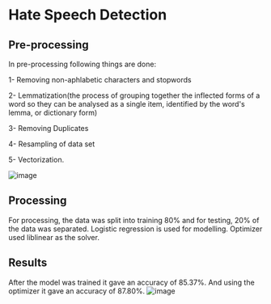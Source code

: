 # Hate Speech Detection

## Pre-processing
In pre-processing following things are done:

1- Removing non-aphlabetic characters and stopwords

2- Lemmatization(the process of grouping together the inflected forms of a word so they can be analysed as a single item, identified by the word's lemma, or dictionary form)

3- Removing Duplicates

4- Resampling of data set

5- Vectorization.

![image](https://user-images.githubusercontent.com/61706830/172048728-8275cd87-a6ca-45ba-8e77-88407a62fdf7.png)

## Processing
For processing, the data was split into training 80% and for testing, 20% of the data was separated. Logistic regression is used for modelling. Optimizer used liblinear as the solver.

## Results
After the model was trained it gave an accuracy of 85.37%. And using the optimizer it gave an accuracy of 87.80%.
![image](https://user-images.githubusercontent.com/61706830/172048834-8c0968d5-0ff7-4180-910d-30ce5e741a98.png)




